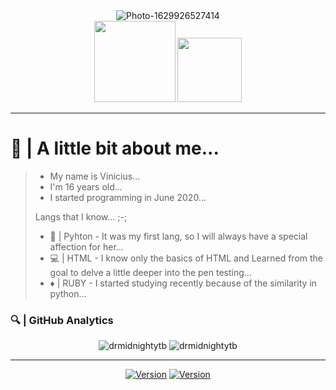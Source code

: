 <center>
    <img src="https://i.ibb.co/Ssx8ymH/Photo-1629926527414.png" alt="Photo-1629926527414" border="0">
    <div align="center">
        <img width=130 src=https://komarev.com/ghpvc/?username=drmidnightytb>
        <img width=103 src=https://img.shields.io/github/followers/drmidnightytb.svg?style=social&label=Follow&maxAge=2592000>
</center>

<hr>

<h1>🐊 | A little bit about me...</h1>
<blockquote>
  <ul>
    <li> My name is Vinicius... </li>
    <li> I'm 16 years old... </li>
    <li> I started programming in June 2020... </li>
  </ul>
<p>
    Langs that I know... ;-;
</p>
<ul>
    <li>
       🐍 | Pyhton - It was my first lang, so I will always have a special affection for her...
    </li>
    <li>
       💻 | HTML - I know only the basics of HTML and Learned from the goal to delve a little deeper into the pen testing...
    </li>
    <li>
       ♦️ | RUBY - I started studying recently because of the similarity in python... 
    </li>
</ul>
</blockquote>
    <h3>
       🔍 | GitHub Analytics
    </h3>
<div align="center">
    <img src="https://github-readme-stats.vercel.app/api?username=drmidnightytb&show_icons=true&theme=tokyonight" alt="drmidnightytb" style="min-width=50%">
     <img src="https://github-readme-stats.vercel.app/api/top-langs/?username=drmidnightytb&theme=tokyonight&layout=compact" alt="drmidnightytb" style="max-width=70%"/>
</div>
<hr>
<div align="center">
     <a href="https://t.me/Mid_Sync"><img alt="Version" src="https://img.shields.io/static/v1?label=Telegram&message=MIDNIGHT&style=for-the-badge&color=blue&logo=telegram"/></a>
     <a href="https://wa.me/5512988789266"><img alt="Version" src="https://img.shields.io/static/v1?label=Whatsapp&message=MIDNIGHT&style=for-the-badge&color=green&logo=whatsapp"/></a>
</div>
